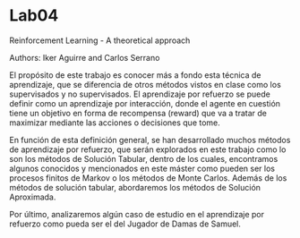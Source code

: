 # Lab04
Reinforcement Learning - A theoretical approach

Authors: Iker Aguirre and Carlos Serrano

 

El propósito de este trabajo es conocer más a fondo esta técnica de aprendizaje, que se diferencia de otros métodos vistos en clase como los supervisados y no supervisados. El aprendizaje por refuerzo se puede definir como un aprendizaje por interacción, donde el agente en cuestión tiene un objetivo en forma de recompensa (reward) que va a tratar de maximizar mediante las acciones o decisiones que tome.  

En función de esta definición general, se han desarrollado muchos métodos de aprendizaje por refuerzo, que serán explorados en este trabajo como lo son los métodos de Solución Tabular, dentro de los cuales, encontramos algunos conocidos y mencionados en este máster como pueden ser los procesos finitos de Markov o los métodos de Monte Carlos. Además de los métodos de solución tabular, abordaremos los métodos de Solución Aproximada.

Por último, analizaremos algún caso de estudio en el aprendizaje por refuerzo como pueda ser el del Jugador de Damas de Samuel.

 
